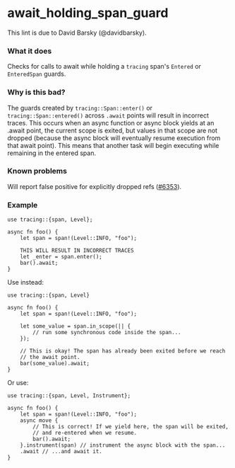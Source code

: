 # await_holding_span_guard

This lint is due to David Barsky (@davidbarsky).

### What it does
Checks for calls to await while holding a
`tracing` span's `Entered` or `EnteredSpan` guards.

### Why is this bad?
The guards created by `tracing::Span::enter()` or `tracing::Span::entered()` across `.await`
points will result in incorrect traces. This occurs when an async function or async block
yields at an .await point, the current scope is exited, but values in that scope are not
dropped (because the async block will eventually resume execution from that await point).
This means that another task will begin executing while remaining in the entered span.

### Known problems
Will report false positive for explicitly dropped refs ([#6353]).

### Example
```rust,ignore
use tracing::{span, Level};

async fn foo() {
    let span = span!(Level::INFO, "foo");

    THIS WILL RESULT IN INCORRECT TRACES
    let _enter = span.enter();
    bar().await;
}
```

Use instead:
```rust,ignore
use tracing::{span, Level}

async fn foo() {
    let span = span!(Level::INFO, "foo");

    let some_value = span.in_scope(|| {
        // run some synchronous code inside the span...
    });

    // This is okay! The span has already been exited before we reach
    // the await point.
    bar(some_value).await;
}
```

Or use:

```rust,ignore
use tracing::{span, Level, Instrument};

async fn foo() {
    let span = span!(Level::INFO, "foo");
    async move {
        // This is correct! If we yield here, the span will be exited,
        // and re-entered when we resume.
        bar().await;
    }.instrument(span) // instrument the async block with the span...
    .await // ...and await it.
}
```

[#6353]: https://github.com/rust-lang/rust-clippy/issues/6353
